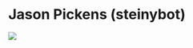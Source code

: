 # Jason Pickens (steinybot)

<img src="https://github-readme-stats-git-master-steinybots-projects.vercel.app/api?username=steinybot&theme=algolia&show_icons=true&exclude_repo=github-readme-stats" />
